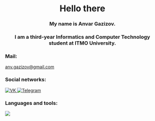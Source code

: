 <h1 align="center">Hello there</h1>
<h3 align="center">My name is Anvar Gazizov.</h3>
<h3 align="center">I am a third-year Informatics and Computer Technology student at ITMO University.</h3>

### Mail:
anv.gazizov@gmail.com

### Social networks:

<a href="https://vk.com/yeahitshard">
   <img top="0" src="https://img.shields.io/badge/VK-%231572B6.svg?style=for-the-badge&logo=Vk&logoColor=white&color=informational" alt="VK" target="_blank" margin-left="15px">
</a>
<a href="https://t.me/yeahitshard">
   <img top="0" src="https://img.shields.io/badge/telegram-%2320232a.svg?style=for-the-badge&logo=Telegram&logoColor=white" alt="Telegram" target="_blank" margin-left="15px">
</a>

### Languages and tools:

<a href="https://skillicons.dev">
  <img src="https://skillicons.dev/icons?i=java,spring,hibernate,js,html,css,postgres,linux,maven,gradle,git,c,cpp,jquery,regex" />
</a>
